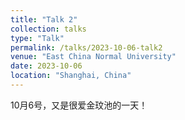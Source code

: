 ```yaml
---
title: "Talk 2"
collection: talks
type: "Talk"
permalink: /talks/2023-10-06-talk2
venue: "East China Normal University"
date: 2023-10-06
location: "Shanghai, China"
---
```


10月6号，又是很爱金玟池的一天！
